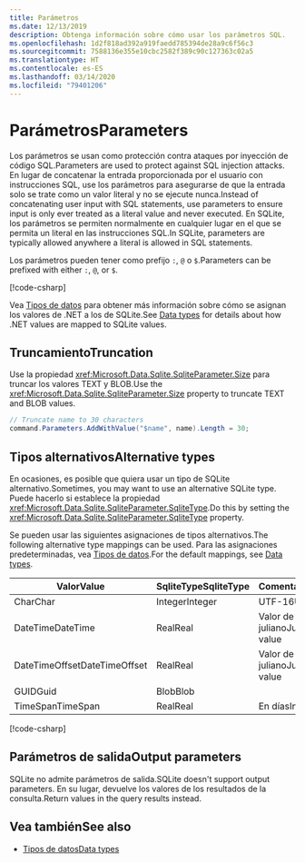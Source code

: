 ```yaml
---
title: Parámetros
ms.date: 12/13/2019
description: Obtenga información sobre cómo usar los parámetros SQL.
ms.openlocfilehash: 1d2f818ad392a919faedd785394de28a9c6f56c3
ms.sourcegitcommit: 7588136e355e10cbc2582f389c90c127363c02a5
ms.translationtype: HT
ms.contentlocale: es-ES
ms.lasthandoff: 03/14/2020
ms.locfileid: "79401206"
---
```

# <a name="parameters"></a><span data-ttu-id="67549-103">Parámetros</span><span class="sxs-lookup"><span data-stu-id="67549-103">Parameters</span></span>

<span data-ttu-id="67549-104">Los parámetros se usan como protección contra ataques por inyección de código SQL.</span><span class="sxs-lookup"><span data-stu-id="67549-104">Parameters are used to protect against SQL injection attacks.</span></span> <span data-ttu-id="67549-105">En lugar de concatenar la entrada proporcionada por el usuario con instrucciones SQL, use los parámetros para asegurarse de que la entrada solo se trate como un valor literal y no se ejecute nunca.</span><span class="sxs-lookup"><span data-stu-id="67549-105">Instead of concatenating user input with SQL statements, use parameters to ensure input is only ever treated as a literal value and never executed.</span></span> <span data-ttu-id="67549-106">En SQLite, los parámetros se permiten normalmente en cualquier lugar en el que se permita un literal en las instrucciones SQL.</span><span class="sxs-lookup"><span data-stu-id="67549-106">In SQLite, parameters are typically allowed anywhere a literal is allowed in SQL statements.</span></span>

<span data-ttu-id="67549-107">Los parámetros pueden tener como prefijo `:`, `@` o `$`.</span><span class="sxs-lookup"><span data-stu-id="67549-107">Parameters can be prefixed with either `:`, `@`, or `$`.</span></span>

[!code-csharp[](../../../../samples/snippets/standard/data/sqlite/HelloWorldSample/Program.cs?name=snippet_Parameter)]

<span data-ttu-id="67549-108">Vea [Tipos de datos](types.md) para obtener más información sobre cómo se asignan los valores de .NET a los de SQLite.</span><span class="sxs-lookup"><span data-stu-id="67549-108">See [Data types](types.md) for details about how .NET values are mapped to SQLite values.</span></span>

## <a name="truncation"></a><span data-ttu-id="67549-109">Truncamiento</span><span class="sxs-lookup"><span data-stu-id="67549-109">Truncation</span></span>

<span data-ttu-id="67549-110">Use la propiedad <xref:Microsoft.Data.Sqlite.SqliteParameter.Size> para truncar los valores TEXT y BLOB.</span><span class="sxs-lookup"><span data-stu-id="67549-110">Use the <xref:Microsoft.Data.Sqlite.SqliteParameter.Size> property to truncate TEXT and BLOB values.</span></span>

```csharp
// Truncate name to 30 characters
command.Parameters.AddWithValue("$name", name).Length = 30;
```

## <a name="alternative-types"></a><span data-ttu-id="67549-111">Tipos alternativos</span><span class="sxs-lookup"><span data-stu-id="67549-111">Alternative types</span></span>

<span data-ttu-id="67549-112">En ocasiones, es posible que quiera usar un tipo de SQLite alternativo.</span><span class="sxs-lookup"><span data-stu-id="67549-112">Sometimes, you may want to use an alternative SQLite type.</span></span> <span data-ttu-id="67549-113">Puede hacerlo si establece la propiedad <xref:Microsoft.Data.Sqlite.SqliteParameter.SqliteType>.</span><span class="sxs-lookup"><span data-stu-id="67549-113">Do this by setting the <xref:Microsoft.Data.Sqlite.SqliteParameter.SqliteType> property.</span></span>

<span data-ttu-id="67549-114">Se pueden usar las siguientes asignaciones de tipos alternativos.</span><span class="sxs-lookup"><span data-stu-id="67549-114">The following alternative type mappings can be used.</span></span> <span data-ttu-id="67549-115">Para las asignaciones predeterminadas, vea [Tipos de datos](types.md).</span><span class="sxs-lookup"><span data-stu-id="67549-115">For the default mappings, see [Data types](types.md).</span></span>

| <span data-ttu-id="67549-116">Valor</span><span class="sxs-lookup"><span data-stu-id="67549-116">Value</span></span>          | <span data-ttu-id="67549-117">SqliteType</span><span class="sxs-lookup"><span data-stu-id="67549-117">SqliteType</span></span> | <span data-ttu-id="67549-118">Comentarios</span><span class="sxs-lookup"><span data-stu-id="67549-118">Remarks</span></span>          |
| -------------- | ---------- | ---------------- |
| <span data-ttu-id="67549-119">Char</span><span class="sxs-lookup"><span data-stu-id="67549-119">Char</span></span>           | <span data-ttu-id="67549-120">Integer</span><span class="sxs-lookup"><span data-stu-id="67549-120">Integer</span></span>    | <span data-ttu-id="67549-121">UTF-16</span><span class="sxs-lookup"><span data-stu-id="67549-121">UTF-16</span></span>           |
| <span data-ttu-id="67549-122">DateTime</span><span class="sxs-lookup"><span data-stu-id="67549-122">DateTime</span></span>       | <span data-ttu-id="67549-123">Real</span><span class="sxs-lookup"><span data-stu-id="67549-123">Real</span></span>       | <span data-ttu-id="67549-124">Valor de día juliano</span><span class="sxs-lookup"><span data-stu-id="67549-124">Julian day value</span></span> |
| <span data-ttu-id="67549-125">DateTimeOffset</span><span class="sxs-lookup"><span data-stu-id="67549-125">DateTimeOffset</span></span> | <span data-ttu-id="67549-126">Real</span><span class="sxs-lookup"><span data-stu-id="67549-126">Real</span></span>       | <span data-ttu-id="67549-127">Valor de día juliano</span><span class="sxs-lookup"><span data-stu-id="67549-127">Julian day value</span></span> |
| <span data-ttu-id="67549-128">GUID</span><span class="sxs-lookup"><span data-stu-id="67549-128">Guid</span></span>           | <span data-ttu-id="67549-129">Blob</span><span class="sxs-lookup"><span data-stu-id="67549-129">Blob</span></span>       |                  |
| <span data-ttu-id="67549-130">TimeSpan</span><span class="sxs-lookup"><span data-stu-id="67549-130">TimeSpan</span></span>       | <span data-ttu-id="67549-131">Real</span><span class="sxs-lookup"><span data-stu-id="67549-131">Real</span></span>       | <span data-ttu-id="67549-132">En días</span><span class="sxs-lookup"><span data-stu-id="67549-132">In days</span></span>          |

[!code-csharp[](../../../../samples/snippets/standard/data/sqlite/DateAndTimeSample/Program.cs?name=snippet_SqliteType)]

## <a name="output-parameters"></a><span data-ttu-id="67549-133">Parámetros de salida</span><span class="sxs-lookup"><span data-stu-id="67549-133">Output parameters</span></span>

<span data-ttu-id="67549-134">SQLite no admite parámetros de salida.</span><span class="sxs-lookup"><span data-stu-id="67549-134">SQLite doesn't support output parameters.</span></span> <span data-ttu-id="67549-135">En su lugar, devuelve los valores de los resultados de la consulta.</span><span class="sxs-lookup"><span data-stu-id="67549-135">Return values in the query results instead.</span></span>

## <a name="see-also"></a><span data-ttu-id="67549-136">Vea también</span><span class="sxs-lookup"><span data-stu-id="67549-136">See also</span></span>

* [<span data-ttu-id="67549-137">Tipos de datos</span><span class="sxs-lookup"><span data-stu-id="67549-137">Data types</span></span>](types.md)
